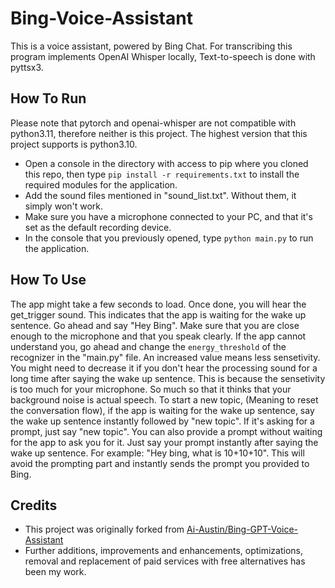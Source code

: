 # Bing-Voice-Assistant
This is a voice assistant, powered by Bing Chat.
For transcribing this program implements OpenAI Whisper locally, Text-to-speech is done with pyttsx3.

## How To Run
Please note that pytorch and openai-whisper are not compatible with python3.11, therefore neither is this project. The highest version that this project supports is python3.10.
- Open a console in the directory with access to pip where you cloned this repo, then type `pip install -r requirements.txt` to install the required modules for the application.
- Add the sound files mentioned in "sound_list.txt". Without them, it simply won't work.
- Make sure you have a microphone connected to your PC, and that it's set as the default recording device.
- In the console that you previously opened, type `python main.py` to run the application.

## How To Use
The app might take a few seconds to load. Once done, you will hear the get_trigger sound. This indicates that the app is waiting for the wake up sentence.
Go ahead and say "Hey Bing". Make sure that you are close enough to the microphone and that you speak clearly. If the app cannot understand you, go ahead and change the `energy_threshold` of the recognizer in the "main.py" file. An increased value means less sensetivity. You might need to decrease it if you don't hear the processing sound for a long time after saying the wake up sentence. This is because the sensetivity is too much for your microphone. So much so that it thinks that your background noise is actual speech.
To start a new topic, (Meaning to reset the conversation flow), if the app is waiting for the wake up sentence, say the wake up sentence instantly followed by "new topic". If it's asking for a prompt, just say "new topic".
You can also provide a prompt without waiting for the app to ask you for it. Just say your prompt instantly after saying the wake up sentence. For example: "Hey bing, what is 10+10+10". This will avoid the prompting part and instantly sends the prompt you provided to Bing.

## Credits
- This project was originally forked from [Ai-Austin/Bing-GPT-Voice-Assistant](https://github.com/Ai-Austin/Bing-GPT-Voice-Assistant)
- Further additions, improvements and enhancements, optimizations, removal and replacement of paid services with free alternatives has been my work.